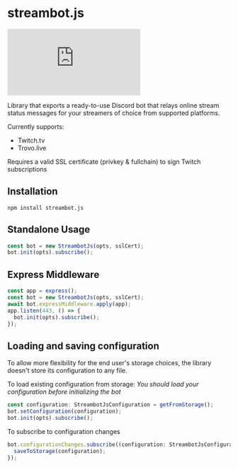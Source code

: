 # streambot.js

[![GitHub license](https://img.shields.io/github/license/redeven/streambot.js)](https://github.com/redeven/streambot.js/blob/main/LICENSE)

Library that exports a ready-to-use Discord bot that relays online stream status messages for your streamers of choice from supported platforms.

Currently supports:

- Twitch.tv
- Trovo.live

Requires a valid SSL certificate (privkey & fullchain) to sign Twitch subscriptions

## Installation

```
npm install streambot.js
```

## Standalone Usage

```ts
const bot = new StreambotJs(opts, sslCert);
bot.init(opts).subscribe();
```

## Express Middleware

```ts
const app = express();
const bot = new StreambotJs(opts, sslCert);
await bot.expressMiddleware.apply(app);
app.listen(443, () => {
  bot.init(opts).subscribe();
});
```

## Loading and saving configuration

To allow more flexibility for the end user's storage choices, the library doesn't store its configuration to any file.

To load existing configuration from storage:
_You should load your configuration before initializing the bot_

```ts
const configuration: StreambotJsConfiguration = getFromStorage();
bot.setConfiguration(configuration);
bot.init(opts).subscribe();
```

To subscribe to configuration changes

```ts
bot.configurationChanges.subscribe((configuration: StreambotJsConfiguration) => {
  saveToStorage(configuration);
});
```
